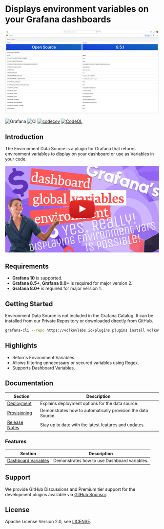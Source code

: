 # Displays environment variables on your Grafana dashboards

![Dashboard](https://raw.githubusercontent.com/VolkovLabs/volkovlabs-env-datasource/main/src/img/dashboard.png)

![Grafana](https://img.shields.io/badge/Grafana-9.5.2-orange)
![CI](https://github.com/volkovlabs/volkovlabs-env-datasource/workflows/CI/badge.svg)
[![codecov](https://codecov.io/gh/VolkovLabs/volkovlabs-env-datasource/branch/main/graph/badge.svg?token=2W9VR0PG5N)](https://codecov.io/gh/VolkovLabs/volkovlabs-env-datasource)
[![CodeQL](https://github.com/VolkovLabs/volkovlabs-env-datasource/actions/workflows/codeql-analysis.yml/badge.svg)](https://github.com/VolkovLabs/volkovlabs-env-datasource/actions/workflows/codeql-analysis.yml)

## Introduction

The Environment Data Source is a plugin for Grafana that returns environment variables to display on your dashboard or use as Variables in your code.

[![Grafana variables | Dashboard, Global and Environment variables | Environment Data Source](https://raw.githubusercontent.com/volkovlabs/volkovlabs-env-datasource/main/img/video.png)](https://youtu.be/sczRq2lI3e4)

## Requirements

- **Grafana 10** is supported.
- **Grafana 8.5+**, **Grafana 9.0+** is required for major version 2.
- **Grafana 8.0+** is required for major version 1.

## Getting Started

Environment Data Source is not included in the Grafana Catalog. It can be installed from our Private Repository or downloaded directly from GitHub.

```bash
grafana-cli --repo https://volkovlabs.io/plugins plugins install volkovlabs-env-datasource
```

## Highlights

- Returns Environment Variables.
- Allows filtering unnecessary or secured variables using Regex.
- Supports Dashboard Variables.

## Documentation

| Section                      | Description                                                  |
| ---------------------------- | ------------------------------------------------------------ |
| [Deployment](https://volkovlabs.io/plugins/volkovlabs-env-datasource/deployment/)     | Explains deployment options for the data source.             |
| [Provisioning](https://volkovlabs.io/plugins/volkovlabs-env-datasource/provisioning/) | Demonstrates how to automatically provision the data Source. |
| [Release Notes](https://volkovlabs.io/plugins/volkovlabs-env-datasource/release/)     | Stay up to date with the latest features and updates.        |

### Features

| Section                          | Description                                  |
| -------------------------------- | -------------------------------------------- |
| [Dashboard Variables](https://volkovlabs.io/plugins/volkovlabs-env-datasource/variables/) | Demonstrates how to use Dashboard variables. |

## Support

We provide GitHub Discussions and Premium tier support for the development plugins available via [GitHub Sponsor](https://github.com/sponsors/VolkovLabs).

## License

Apache License Version 2.0, see [LICENSE](https://github.com/volkovlabs/volkovlabs-env-datasource/blob/main/LICENSE).
